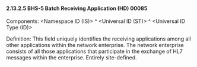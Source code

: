 #### 2.13.2.5 BHS-5 Batch Receiving Application (HD) 00085

Components: &lt;Namespace ID (IS)> ^ &lt;Universal ID (ST)> ^ &lt;Universal ID Type (ID)>

Definition: This field uniquely identifies the receiving applications among all other applications within the network enterprise. The network enterprise consists of all those applications that participate in the exchange of HL7 messages within the enterprise. Entirely site-defined.
